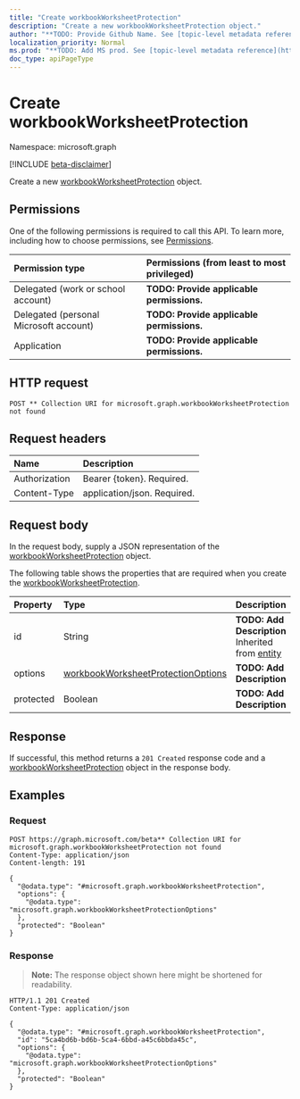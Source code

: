 ```yaml
---
title: "Create workbookWorksheetProtection"
description: "Create a new workbookWorksheetProtection object."
author: "**TODO: Provide Github Name. See [topic-level metadata reference](https://msgo.azurewebsites.net/add/document/guidelines/metadata.html#topic-level-metadata)**"
localization_priority: Normal
ms.prod: "**TODO: Add MS prod. See [topic-level metadata reference](https://msgo.azurewebsites.net/add/document/guidelines/metadata.html#topic-level-metadata)**"
doc_type: apiPageType
---
```


# Create workbookWorksheetProtection
Namespace: microsoft.graph

[!INCLUDE [beta-disclaimer](../../includes/beta-disclaimer.md)]

Create a new [workbookWorksheetProtection](../resources/workbookworksheetprotection.md) object.

## Permissions
One of the following permissions is required to call this API. To learn more, including how to choose permissions, see [Permissions](/graph/permissions-reference).

|Permission type|Permissions (from least to most privileged)|
|:---|:---|
|Delegated (work or school account)|**TODO: Provide applicable permissions.**|
|Delegated (personal Microsoft account)|**TODO: Provide applicable permissions.**|
|Application|**TODO: Provide applicable permissions.**|

## HTTP request

<!-- {
  "blockType": "ignored"
}
-->
``` http
POST ** Collection URI for microsoft.graph.workbookWorksheetProtection not found
```

## Request headers
|Name|Description|
|:---|:---|
|Authorization|Bearer {token}. Required.|
|Content-Type|application/json. Required.|

## Request body
In the request body, supply a JSON representation of the [workbookWorksheetProtection](../resources/workbookworksheetprotection.md) object.

The following table shows the properties that are required when you create the [workbookWorksheetProtection](../resources/workbookworksheetprotection.md).

|Property|Type|Description|
|:---|:---|:---|
|id|String|**TODO: Add Description** Inherited from [entity](../resources/entity.md)|
|options|[workbookWorksheetProtectionOptions](../resources/workbookworksheetprotectionoptions.md)|**TODO: Add Description**|
|protected|Boolean|**TODO: Add Description**|



## Response

If successful, this method returns a `201 Created` response code and a [workbookWorksheetProtection](../resources/workbookworksheetprotection.md) object in the response body.

## Examples

### Request
<!-- {
  "blockType": "request",
  "name": "create_workbookworksheetprotection_from_"
}
-->
``` http
POST https://graph.microsoft.com/beta** Collection URI for microsoft.graph.workbookWorksheetProtection not found
Content-Type: application/json
Content-length: 191

{
  "@odata.type": "#microsoft.graph.workbookWorksheetProtection",
  "options": {
    "@odata.type": "microsoft.graph.workbookWorksheetProtectionOptions"
  },
  "protected": "Boolean"
}
```


### Response
>**Note:** The response object shown here might be shortened for readability.
<!-- {
  "blockType": "response",
  "truncated": true,
  "@odata.type": "microsoft.graph.workbookWorksheetProtection"
}
-->
``` http
HTTP/1.1 201 Created
Content-Type: application/json

{
  "@odata.type": "#microsoft.graph.workbookWorksheetProtection",
  "id": "5ca4bd6b-bd6b-5ca4-6bbd-a45c6bbda45c",
  "options": {
    "@odata.type": "microsoft.graph.workbookWorksheetProtectionOptions"
  },
  "protected": "Boolean"
}
```

